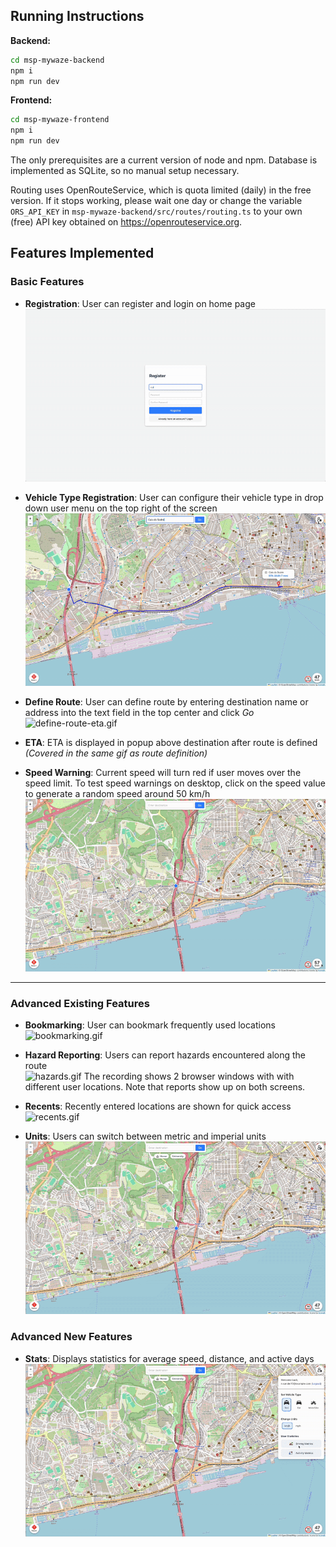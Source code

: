 Running Instructions
---
__Backend:__
````bash
cd msp-mywaze-backend
npm i
npm run dev
````
__Frontend:__
````bash
cd msp-mywaze-frontend
npm i
npm run dev
````

The only prerequisites are a current version of node and npm. Database is implemented as SQLite, so no manual setup necessary.

Routing uses OpenRouteService, which is quota limited (daily) in the free version. If it stops working, please wait one day or change the variable ``ORS_API_KEY`` in ``msp-mywaze-backend/src/routes/routing.ts`` to your own (free) API key obtained on https://openrouteservice.org.

## Features Implemented

### Basic Features

- **Registration**: User can register and login on home page  
  ![register.gif](report/images/prototype/register.gif)

- **Vehicle Type Registration**: User can configure their vehicle type in drop down user menu on the top right of the screen  
  ![register-vehicle.gif](report/images/prototype/register-vehicle.gif)

- **Define Route**: User can define route by entering destination name or address into the text field in the top center and click _Go_  
  ![define-route-eta.gif](report/images/prototype/define-route-eta.gif)

- **ETA**: ETA is displayed in popup above destination after route is defined  
  *(Covered in the same gif as route definition)*

- **Speed Warning**: Current speed will turn red if user moves over the speed limit. To test speed warnings on desktop, click on the speed value to generate a random speed around 50 km/h  
  ![speed-alerts.gif](report/images/prototype/speed-alerts.gif)

---

### Advanced Existing Features

- **Bookmarking**: User can bookmark frequently used locations  
  ![bookmarking.gif](report/images/prototype/bookmarking.gif)

- **Hazard Reporting**: Users can report hazards encountered along the route  
  ![hazards.gif](report/images/prototype/hazards.gif)
  The recording shows 2 browser windows with with different user locations. Note that reports show up on both screens.

- **Recents**: Recently entered locations are shown for quick access  
  ![recents.gif](report/images/prototype/recents.gif)

- **Units**: Users can switch between metric and imperial units  
  ![units.gif](report/images/prototype/units.gif)

### Advanced New Features

- **Stats**: Displays statistics for average speed, distance, and active days  
  ![stats.gif](report/images/prototype/stats.gif)
